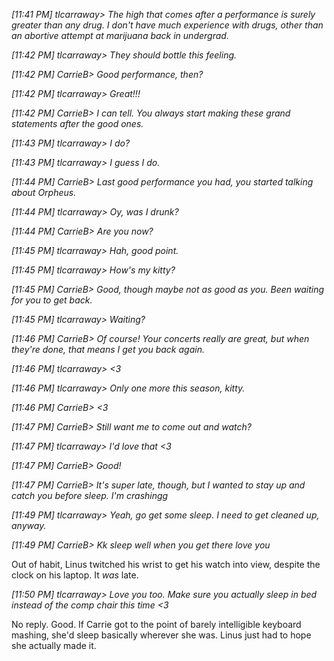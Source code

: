 *[11:41 PM] tlcarraway> The high that comes after a performance is surely greater than any drug. I don't have much experience with drugs, other than an abortive attempt at marijuana back in undergrad.*

*[11:42 PM] tlcarraway> They should bottle this feeling.*

_[11:42 PM] CarrieB> Good performance, then?_

*[11:42 PM] tlcarraway> Great!!!*

_[11:42 PM] CarrieB> I can tell. You always start making these grand statements after the good ones._

*[11:43 PM] tlcarraway> I do?*

*[11:43 PM] tlcarraway> I guess I do.*

_[11:44 PM] CarrieB> Last good performance you had, you started talking about Orpheus._

*[11:44 PM] tlcarraway> Oy, was I drunk?*

_[11:44 PM] CarrieB> Are you now?_

*[11:45 PM] tlcarraway> Hah, good point.*

*[11:45 PM] tlcarraway> How's my kitty?*

_[11:45 PM] CarrieB> Good, though maybe not as good as you. Been waiting for you to get back._

*[11:45 PM] tlcarraway> Waiting?*

_[11:46 PM] CarrieB> Of course! Your concerts really are great, but when they're done, that means I get you back again._

*[11:46 PM] tlcarraway> <3*

*[11:46 PM] tlcarraway> Only one more this season, kitty.*

_[11:46 PM] CarrieB> <3_

_[11:47 PM] CarrieB> Still want me to come out and watch?_

*[11:47 PM] tlcarraway> I'd love that <3*

_[11:47 PM] CarrieB> Good!_

_[11:47 PM] CarrieB> It's super late, though, but I wanted to stay up and catch you before sleep. I'm crashingg_

*[11:49 PM] tlcarraway> Yeah, go get some sleep. I need to get cleaned up, anyway.*

_[11:49 PM] CarrieB> Kk sleep well when you get there love you_

Out of habit, Linus twitched his wrist to get his watch into view, despite the clock on his laptop. It *was* late.

*[11:50 PM] tlcarraway> Love you too. Make sure you actually sleep in bed instead of the comp chair this time <3*

No reply. Good. If Carrie got to the point of barely intelligible keyboard mashing, she'd sleep basically wherever she was. Linus just had to hope she actually made it.
